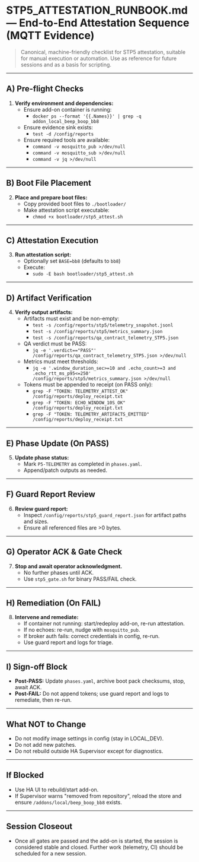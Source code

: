 # STP5_ATTESTATION_RUNBOOK.md — End-to-End Attestation Sequence (MQTT Evidence)

> Canonical, machine-friendly checklist for STP5 attestation, suitable for manual execution or automation. Use as reference for future sessions and as a basis for scripting.

---

## A) Pre-flight Checks

1. **Verify environment and dependencies:**
   - Ensure add-on container is running:
     - `docker ps --format '{{.Names}}' | grep -q addon_local_beep_boop_bb8`
   - Ensure evidence sink exists:
     - `test -d /config/reports`
   - Ensure required tools are available:
     - `command -v mosquitto_pub >/dev/null`
     - `command -v mosquitto_sub >/dev/null`
     - `command -v jq >/dev/null`

---

## B) Boot File Placement

2. **Place and prepare boot files:**
   - Copy provided boot files to `./bootloader/`
   - Make attestation script executable:
     - `chmod +x bootloader/stp5_attest.sh`

---

## C) Attestation Execution

3. **Run attestation script:**
   - Optionally set `BASE=bb8` (defaults to `bb8`)
   - Execute:
     - `sudo -E bash bootloader/stp5_attest.sh`

---

## D) Artifact Verification

4. **Verify output artifacts:**
   - Artifacts must exist and be non-empty:
     - `test -s /config/reports/stp5/telemetry_snapshot.jsonl`
     - `test -s /config/reports/stp5/metrics_summary.json`
     - `test -s /config/reports/qa_contract_telemetry_STP5.json`
   - QA verdict must be PASS:
     - `jq -e '.verdict=="PASS"' /config/reports/qa_contract_telemetry_STP5.json >/dev/null`
   - Metrics must meet thresholds:
     - `jq -e '.window_duration_sec>=10 and .echo_count>=3 and .echo_rtt_ms_p95<=250' /config/reports/stp5/metrics_summary.json >/dev/null`
   - Tokens must be appended to receipt (on PASS only):
     - `grep -F "TOKEN: TELEMETRY_ATTEST_OK" /config/reports/deploy_receipt.txt`
     - `grep -F "TOKEN: ECHO_WINDOW_10S_OK" /config/reports/deploy_receipt.txt`
     - `grep -F "TOKEN: TELEMETRY_ARTIFACTS_EMITTED" /config/reports/deploy_receipt.txt`

---

## E) Phase Update (On PASS)

5. **Update phase status:**
   - Mark `P5-TELEMETRY` as completed in `phases.yaml`.
   - Append/patch outputs as needed.

---

## F) Guard Report Review

6. **Review guard report:**
   - Inspect `/config/reports/stp5_guard_report.json` for artifact paths and sizes.
   - Ensure all referenced files are >0 bytes.

---

## G) Operator ACK & Gate Check

7. **Stop and await operator acknowledgment.**
   - No further phases until ACK.
   - Use `stp5_gate.sh` for binary PASS/FAIL check.

---

## H) Remediation (On FAIL)

8. **Intervene and remediate:**
   - If container not running: start/redeploy add-on, re-run attestation.
   - If no echoes: re-run, nudge with `mosquitto_pub`.
   - If broker auth fails: correct credentials in config, re-run.
   - Use guard report and logs for triage.

---

## I) Sign-off Block

- **Post-PASS:** Update `phases.yaml`, archive boot pack checksums, stop, await ACK.
- **Post-FAIL:** Do not append tokens; use guard report and logs to remediate, then re-run.

---

## What NOT to Change

- Do not modify image settings in config (stay in LOCAL_DEV).
- Do not add new patches.
- Do not rebuild outside HA Supervisor except for diagnostics.

---

## If Blocked

- Use HA UI to rebuild/start add-on.
- If Supervisor warns "removed from repository", reload the store and ensure `/addons/local/beep_boop_bb8` exists.

---

## Session Closeout

- Once all gates are passed and the add-on is started, the session is considered stable and closed. Further work (telemetry, CI) should be scheduled for a new session.
